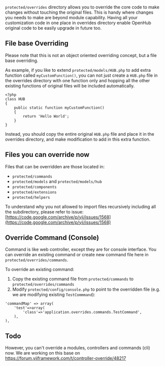 `protected/overrides` directory allows you to override the core code to make changes without touching the original files. This is handy where changes you needs to make are beyond module capability. Having all your customization code in one place in overrides directory enable OpenHub original code to be easily upgrade in future too. 

## File base Overriding
Please note that this is not an object oriented overriding concept, but a file base overriding. 

As example, if you like to extend `protected/models/HUB.php` to add extra function called `myCustomFunction()`, you can not just create a `HUB.php` file in the overrides directory with one function only and hopping all the other existing functions of original files will be included automatically.

```
<?php
class HUB
{
	public static function myCustomFunction()
	{
		return 'Hello World';
	}
}
```

Instead, you should copy the entire original `HUB.php` file and place it in the overrides directory, and make modification to add in this extra function.

## Files you can override now
Files that can be overridden are those located in:
* `protected/commands`
* `protected/models` and `protected/models/hub`
* `protected/components`
* `protected/extensions`
* `protected/helpers`

To understand why you not allowed to import files recursively including all the subdirectory, please refer to issue: [https://code.google.com/archive/p/yii/issues/1568](https://code.google.com/archive/p/yii/issues/1568) 

## Override Command (Console)
Command is like web controller, except they are for console interface. You can override an existing command or create new command file here in `protected/overrides/commands`.

To override an existing command:
1. Copy the existing command file from `protected/commands` to `protected/overrides/commands`
2. Modify `protected/config/console.php` to point to the overridden file (e.g. we are modifying existing `TestCommmand`):
```
'commandMap' => array(
    'test'=>array(
        'class'=>'application.overrides.commands.TestCommand',
    ),
),
```

## Todo
However, you can't override a modules, controllers and commands (cli) now. We are working on this base on https://forum.yiiframework.com/t/controller-override/48217